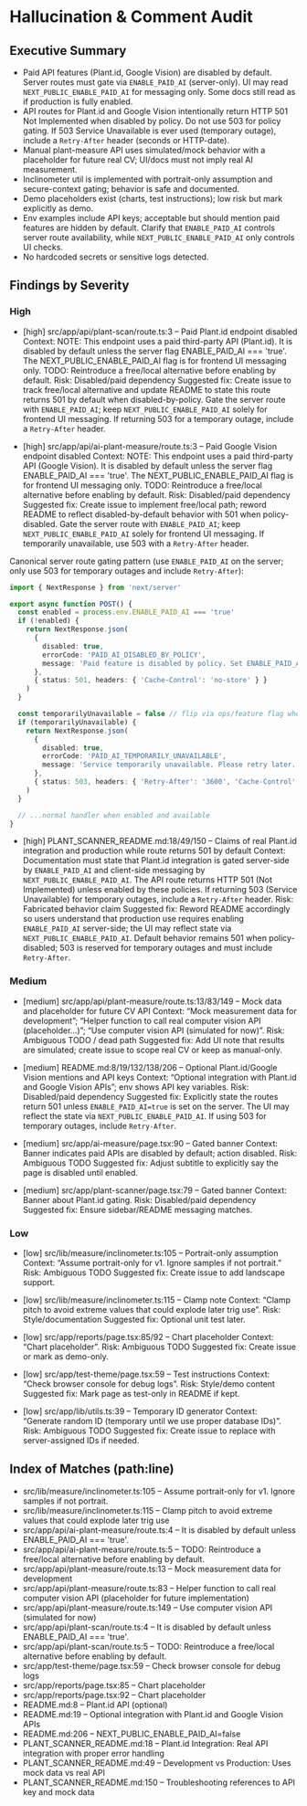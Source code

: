 # Hallucination & Comment Audit

## Executive Summary
 - Paid API features (Plant.id, Google Vision) are disabled by default. Server routes must gate via `ENABLE_PAID_AI` (server-only). UI may read `NEXT_PUBLIC_ENABLE_PAID_AI` for messaging only. Some docs still read as if production is fully enabled.
 - API routes for Plant.id and Google Vision intentionally return HTTP 501 Not Implemented when disabled by policy. Do not use 503 for policy gating. If 503 Service Unavailable is ever used (temporary outage), include a `Retry-After` header (seconds or HTTP-date).
- Manual plant-measure API uses simulated/mock behavior with a placeholder for future real CV; UI/docs must not imply real AI measurement.
- Inclinometer util is implemented with portrait-only assumption and secure-context gating; behavior is safe and documented.
- Demo placeholders exist (charts, test instructions); low risk but mark explicitly as demo.
 - Env examples include API keys; acceptable but should mention paid features are hidden by default. Clarify that `ENABLE_PAID_AI` controls server route availability, while `NEXT_PUBLIC_ENABLE_PAID_AI` only controls UI checks.
- No hardcoded secrets or sensitive logs detected.

## Findings by Severity

### High
- [high] src/app/api/plant-scan/route.ts:3 – Paid Plant.id endpoint disabled
Context: NOTE: This endpoint uses a paid third-party API (Plant.id). It is disabled by default unless the server flag ENABLE_PAID_AI === 'true'. The NEXT_PUBLIC_ENABLE_PAID_AI flag is for frontend UI messaging only. TODO: Reintroduce a free/local alternative before enabling by default.
Risk: Disabled/paid dependency
 Suggested fix: Create issue to track free/local alternative and update README to state this route returns 501 by default when disabled-by-policy. Gate the server route with `ENABLE_PAID_AI`; keep `NEXT_PUBLIC_ENABLE_PAID_AI` solely for frontend UI messaging. If returning 503 for a temporary outage, include a `Retry-After` header.

- [high] src/app/api/ai-plant-measure/route.ts:3 – Paid Google Vision endpoint disabled
Context: NOTE: This endpoint uses a paid third-party API (Google Vision). It is disabled by default unless the server flag ENABLE_PAID_AI === 'true'. The NEXT_PUBLIC_ENABLE_PAID_AI flag is for frontend UI messaging only. TODO: Reintroduce a free/local alternative before enabling by default.
Risk: Disabled/paid dependency
 Suggested fix: Create issue to implement free/local path; reword README to reflect disabled-by-default behavior with 501 when policy-disabled. Gate the server route with `ENABLE_PAID_AI`; keep `NEXT_PUBLIC_ENABLE_PAID_AI` solely for frontend UI messaging. If temporarily unavailable, use 503 with a `Retry-After` header.

Canonical server route gating pattern (use `ENABLE_PAID_AI` on the server; only use 503 for temporary outages and include `Retry-After`):

```ts
import { NextResponse } from 'next/server'

export async function POST() {
  const enabled = process.env.ENABLE_PAID_AI === 'true'
  if (!enabled) {
    return NextResponse.json(
      {
        disabled: true,
        errorCode: 'PAID_AI_DISABLED_BY_POLICY',
        message: 'Paid feature is disabled by policy. Set ENABLE_PAID_AI=true on the server to enable.'
      },
      { status: 501, headers: { 'Cache-Control': 'no-store' } }
    )
  }

  const temporarilyUnavailable = false // flip via ops/feature flag when needed
  if (temporarilyUnavailable) {
    return NextResponse.json(
      {
        disabled: true,
        errorCode: 'PAID_AI_TEMPORARILY_UNAVAILABLE',
        message: 'Service temporarily unavailable. Please retry later.'
      },
      { status: 503, headers: { 'Retry-After': '3600', 'Cache-Control': 'no-store' } }
    )
  }

  // ...normal handler when enabled and available
}
```

- [high] PLANT_SCANNER_README.md:18/49/150 – Claims of real Plant.id integration and production while route returns 501 by default
Context: Documentation must state that Plant.id integration is gated server-side by `ENABLE_PAID_AI` and client-side messaging by `NEXT_PUBLIC_ENABLE_PAID_AI`. The API route returns HTTP 501 (Not Implemented) unless enabled by these policies. If returning 503 (Service Unavailable) for temporary outages, include a `Retry-After` header.
Risk: Fabricated behavior claim
 Suggested fix: Reword README accordingly so users understand that production use requires enabling `ENABLE_PAID_AI` server-side; the UI may reflect state via `NEXT_PUBLIC_ENABLE_PAID_AI`. Default behavior remains 501 when policy-disabled; 503 is reserved for temporary outages and must include `Retry-After`.

### Medium
- [medium] src/app/api/plant-measure/route.ts:13/83/149 – Mock data and placeholder for future CV API
Context: “Mock measurement data for development”; “Helper function to call real computer vision API (placeholder…)”; “Use computer vision API (simulated for now)”.
Risk: Ambiguous TODO / dead path
Suggested fix: Add UI note that results are simulated; create issue to scope real CV or keep as manual-only.

- [medium] README.md:8/19/132/138/206 – Optional Plant.id/Google Vision mentions and API keys
Context: “Optional integration with Plant.id and Google Vision APIs”; env shows API key variables.
Risk: Disabled/paid dependency
 Suggested fix: Explicitly state the routes return 501 unless `ENABLE_PAID_AI=true` is set on the server. The UI may reflect the state via `NEXT_PUBLIC_ENABLE_PAID_AI`. If using 503 for temporary outages, include `Retry-After`.

- [medium] src/app/ai-measure/page.tsx:90 – Gated banner
Context: Banner indicates paid APIs are disabled by default; action disabled.
Risk: Ambiguous TODO
Suggested fix: Adjust subtitle to explicitly say the page is disabled until enabled.

- [medium] src/app/plant-scanner/page.tsx:79 – Gated banner
Context: Banner about Plant.id gating.
Risk: Disabled/paid dependency
Suggested fix: Ensure sidebar/README messaging matches.

### Low
- [low] src/lib/measure/inclinometer.ts:105 – Portrait-only assumption
Context: “Assume portrait-only for v1. Ignore samples if not portrait.”
Risk: Ambiguous TODO
Suggested fix: Create issue to add landscape support.

- [low] src/lib/measure/inclinometer.ts:115 – Clamp note
Context: “Clamp pitch to avoid extreme values that could explode later trig use”.
Risk: Style/documentation
Suggested fix: Optional unit test later.

- [low] src/app/reports/page.tsx:85/92 – Chart placeholder
Context: “Chart placeholder”.
Risk: Ambiguous TODO
Suggested fix: Create issue or mark as demo-only.

- [low] src/app/test-theme/page.tsx:59 – Test instructions
Context: “Check browser console for debug logs”.
Risk: Style/demo content
Suggested fix: Mark page as test-only in README if kept.

- [low] src/app/lib/utils.ts:39 – Temporary ID generator
Context: “Generate random ID (temporary until we use proper database IDs)”.
Risk: Ambiguous TODO
Suggested fix: Create issue to replace with server-assigned IDs if needed.

## Index of Matches (path:line)
- src/lib/measure/inclinometer.ts:105 – Assume portrait-only for v1. Ignore samples if not portrait.
- src/lib/measure/inclinometer.ts:115 – Clamp pitch to avoid extreme values that could explode later trig use
- src/app/api/ai-plant-measure/route.ts:4 – It is disabled by default unless ENABLE_PAID_AI === 'true'.
- src/app/api/ai-plant-measure/route.ts:5 – TODO: Reintroduce a free/local alternative before enabling by default.
- src/app/api/plant-measure/route.ts:13 – Mock measurement data for development
- src/app/api/plant-measure/route.ts:83 – Helper function to call real computer vision API (placeholder for future implementation)
- src/app/api/plant-measure/route.ts:149 – Use computer vision API (simulated for now)
- src/app/api/plant-scan/route.ts:4 – It is disabled by default unless ENABLE_PAID_AI === 'true'.
- src/app/api/plant-scan/route.ts:5 – TODO: Reintroduce a free/local alternative before enabling by default.
- src/app/test-theme/page.tsx:59 – Check browser console for debug logs
- src/app/reports/page.tsx:85 – Chart placeholder
- src/app/reports/page.tsx:92 – Chart placeholder
- README.md:8 – Plant.id API (optional)
- README.md:19 – Optional integration with Plant.id and Google Vision APIs
- README.md:206 – NEXT_PUBLIC_ENABLE_PAID_AI=false
- PLANT_SCANNER_README.md:18 – Plant.id Integration: Real API integration with proper error handling
- PLANT_SCANNER_README.md:49 – Development vs Production: Uses mock data vs real API
- PLANT_SCANNER_README.md:150 – Troubleshooting references to API key and mock data
